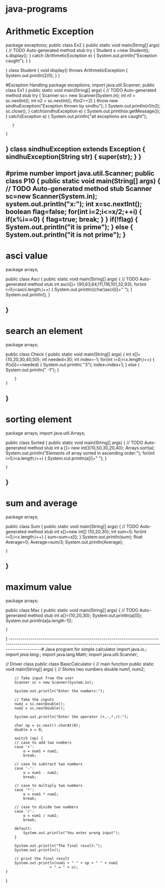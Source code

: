 # java-programs
# Arithmetic Exception
package exceptions;
public class Ex2 {
public static void main(String[] args) {
		// TODO Auto-generated method stub
		try
		{
		Student s =new Student();
		 s.display();
		}
		catch (ArithmeticException e)
		{
			System.out.println("Exception caught");
		}
	}

}
class Student
{
	void display() throws ArithmeticException
	{
		System.out.println(2/0);
	}
}

#Exception Handling
package exceptions;
import java.util.Scanner;
public class Ex1 {
public static void main(String[] args) {
		// TODO Auto-generated method stub
	   try
	   {
       Scanner sc= new Scanner(System.in);
       int n1 = sc.nextInt();
       int n2 = sc.nextInt();
       if(n2==2) 
       {
    	   throw new sindhuException("Exception thrown by sindhu");
       }
       System.out.println(n1/n2);
       sc.close();
	   }
	   catch(sindhuException e) {
		   System.out.println(e.getMessage());
	   }
	   catch(Exception e) {
		   System.out.println("all exceptions are caught");
		   
	   }
	   
	}

}
class sindhuException extends Exception
{
	sindhuException(String str)
	{
		super(str);
	}
}
-----------------------------------------------------------------------------------------------------------------------------------------------------------------------------
#prime number
import java.util.Scanner;
public class P10 {
public static void main(String[] args) {
	// TODO Auto-generated method stub
	Scanner sc=new Scanner(System.in);
	system.out.println("x:");
	int x=sc.nextInt();
	boolean flag=false;
	for(int i=2;i<=x/2;++i)
	  {
		if(x%i==0) {
			flag=true;
			break;
		}
	 }
	if(!flag)
        {
		System.out.println("it is prime");
	}
	else
	{
		System.out.println("it is not prime");
	}
-----------------------------------------------------------------------------------------------------------------------------------------------------------------------------
 # asci value
 package arrays;

 public class Asci {
     public static void main(String[] args) {
		// TODO Auto-generated method stub
		int ascii[]= {90,63,64,111,118,101,32,93};
		for(int i=0;i<ascii.length;i++)
		{
			System.out.println((char)ascii[i]+" ");
		}
        System.out.println();
	}

}
-----------------------------------------------------------------------------------------------------------------------------------------------------------------------------
# search an element
package arrays;

public class Check {
	public static void main(String[] args)
	{
		int x[]= {10,20,30,40,50};
		int needed=30;
		int index=-1;
		for(int i=0;i<x.length;i++) {
			if(x[i]==needed)
			{
				System.out.println( "3");
				index=index+1;
			}
			else
			{
				System.out.println(" -1");
			}
			
		}
	}

}
-----------------------------------------------------------------------------------------------------------------------------------------------------------------------------
# sorting element
package arrays;
import java.util.Arrays;

public class Sorted {
public static void main(String[] args) {
		// TODO Auto-generated method stub
		int a []= new int[]{10,50,30,20,40};
		Arrays.sort(a);
		System.out.println("Elements of array sorted in ascending order:");
		for(int i=0;i<a.length;i++) {
			System.out.println(a[i]+" ");
		}
		

	}

}
-----------------------------------------------------------------------------------------------------------------------------------------------------------------------------
# sum and average
package arrays;

public class Sum {
public static void main(String[] args) {
		// TODO Auto-generated method stub
		int x[]=new int[] {10,20,30};
		int sum=0;
		for(int i=0;i<x.length;i++) {
			sum=sum+x[i];
		}
		System.out.println(sum);
		float Average=0;
		Average=sum/3;
		System.out.println(Average);

	}

}
-----------------------------------------------------------------------------------------------------------------------------------------------------------------------------
# maximum value
package arrays;

public class Max {
public static void main(String[] args) {
		// TODO Auto-generated method stub
		int a[]={10,20,30};
		System.out.println(a[0]);
		System.out.println(a[a.length-1]);
		

	}

}
----------------------------------------------------------------------------------------------------------------------------------------------------------------------------# Java program for simple calculator
import java.io.*;
import java.lang.*;
import java.lang.Math;
import java.util.Scanner;

// Driver class
public class BasicCalculator {
	// main function
	public static void main(String[] args)
	{
		// Stores two numbers
		double num1, num2;

		// Take input from the user
		Scanner sc = new Scanner(System.in);

		System.out.println("Enter the numbers:");

		// Take the inputs
		num1 = sc.nextDouble();
		num2 = sc.nextDouble();

		System.out.println("Enter the operator (+,-,*,/):");

		char op = sc.next().charAt(0);
		double o = 0;

		switch (op) {
		// case to add two numbers
		case '+':
			o = num1 + num2;
			break;

		// case to subtract two numbers
		case '-':
			o = num1 - num2;
			break;

		// case to multiply two numbers
		case '*':
			o = num1 * num2;
			break;

		// case to divide two numbers
		case '/':
			o = num1 / num2;
			break;

		default:
			System.out.println("You enter wrong input");
		}

		System.out.println("The final result:");
		System.out.println();

		// print the final result
		System.out.println(num1 + " " + op + " " + num2
						+ " = " + o);
	}
}
